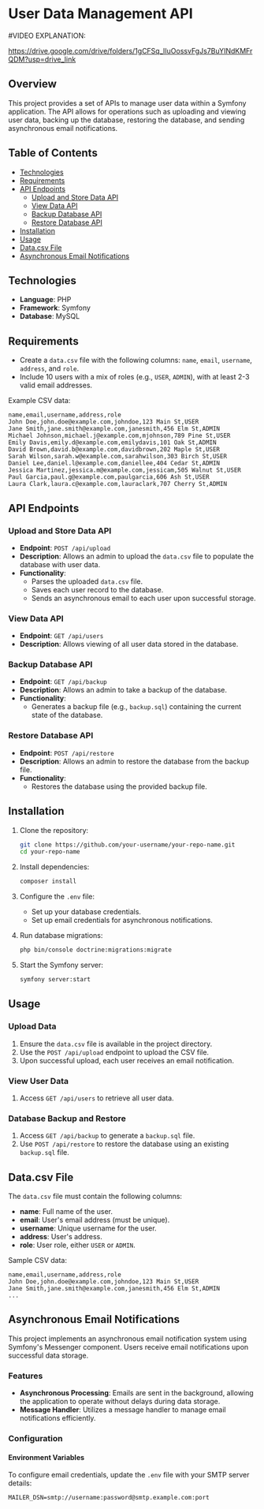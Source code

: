 
# User Data Management API


#VIDEO EXPLANATION:

https://drive.google.com/drive/folders/1gCFSq_IIuOossvFgJs7BuYINdKMFrQDM?usp=drive_link


## Overview

This project provides a set of APIs to manage user data within a Symfony application. The API allows for operations such as uploading and viewing user data, backing up the database, restoring the database, and sending asynchronous email notifications.


## Table of Contents
- [Technologies](#technologies)
- [Requirements](#requirements)
- [API Endpoints](#api-endpoints)
  - [Upload and Store Data API](#upload-and-store-data-api)
  - [View Data API](#view-data-api)
  - [Backup Database API](#backup-database-api)
  - [Restore Database API](#restore-database-api)
- [Installation](#installation)
- [Usage](#usage)
- [Data.csv File](#datacsv-file)
- [Asynchronous Email Notifications](#asynchronous-email-notifications)

## Technologies

- **Language**: PHP
- **Framework**: Symfony
- **Database**: MySQL

## Requirements

- Create a `data.csv` file with the following columns: `name`, `email`, `username`, `address`, and `role`.
- Include 10 users with a mix of roles (e.g., `USER`, `ADMIN`), with at least 2-3 valid email addresses.

Example CSV data:
```csv
name,email,username,address,role
John Doe,john.doe@example.com,johndoe,123 Main St,USER
Jane Smith,jane.smith@example.com,janesmith,456 Elm St,ADMIN
Michael Johnson,michael.j@example.com,mjohnson,789 Pine St,USER
Emily Davis,emily.d@example.com,emilydavis,101 Oak St,ADMIN
David Brown,david.b@example.com,davidbrown,202 Maple St,USER
Sarah Wilson,sarah.w@example.com,sarahwilson,303 Birch St,USER
Daniel Lee,daniel.l@example.com,daniellee,404 Cedar St,ADMIN
Jessica Martinez,jessica.m@example.com,jessicam,505 Walnut St,USER
Paul Garcia,paul.g@example.com,paulgarcia,606 Ash St,USER
Laura Clark,laura.c@example.com,lauraclark,707 Cherry St,ADMIN
```

## API Endpoints

### Upload and Store Data API

- **Endpoint**: `POST /api/upload`
- **Description**: Allows an admin to upload the `data.csv` file to populate the database with user data.
- **Functionality**:
  - Parses the uploaded `data.csv` file.
  - Saves each user record to the database.
  - Sends an asynchronous email to each user upon successful storage.

### View Data API

- **Endpoint**: `GET /api/users`
- **Description**: Allows viewing of all user data stored in the database.

### Backup Database API

- **Endpoint**: `GET /api/backup`
- **Description**: Allows an admin to take a backup of the database.
- **Functionality**:
  - Generates a backup file (e.g., `backup.sql`) containing the current state of the database.

### Restore Database API

- **Endpoint**: `POST /api/restore`
- **Description**: Allows an admin to restore the database from the backup file.
- **Functionality**:
  - Restores the database using the provided backup file.

## Installation

1. Clone the repository:
   ```bash
   git clone https://github.com/your-username/your-repo-name.git
   cd your-repo-name
   ```

2. Install dependencies:
   ```bash
   composer install
   ```

3. Configure the `.env` file:
   - Set up your database credentials.
   - Set up email credentials for asynchronous notifications.

4. Run database migrations:
   ```bash
   php bin/console doctrine:migrations:migrate
   ```

5. Start the Symfony server:
   ```bash
   symfony server:start
   ```

## Usage

### Upload Data

1. Ensure the `data.csv` file is available in the project directory.
2. Use the `POST /api/upload` endpoint to upload the CSV file.
3. Upon successful upload, each user receives an email notification.

### View User Data

1. Access `GET /api/users` to retrieve all user data.

### Database Backup and Restore

1. Access `GET /api/backup` to generate a `backup.sql` file.
2. Use `POST /api/restore` to restore the database using an existing `backup.sql` file.

## Data.csv File

The `data.csv` file must contain the following columns:
- **name**: Full name of the user.
- **email**: User's email address (must be unique).
- **username**: Unique username for the user.
- **address**: User's address.
- **role**: User role, either `USER` or `ADMIN`.

Sample CSV data:
```csv
name,email,username,address,role
John Doe,john.doe@example.com,johndoe,123 Main St,USER
Jane Smith,jane.smith@example.com,janesmith,456 Elm St,ADMIN
...
```

## Asynchronous Email Notifications

This project implements an asynchronous email notification system using Symfony's Messenger component. Users receive email notifications upon successful data storage.

### Features

- **Asynchronous Processing**: Emails are sent in the background, allowing the application to operate without delays during data storage.
- **Message Handler**: Utilizes a message handler to manage email notifications efficiently.

### Configuration

#### Environment Variables

To configure email credentials, update the `.env` file with your SMTP server details:

```dotenv
MAILER_DSN=smtp://username:password@smtp.example.com:port


